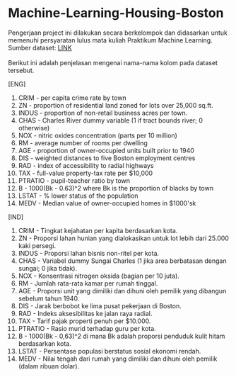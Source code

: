 # Machine-Learning-Housing-Boston
Pengerjaan project ini dilakukan secara berkelompok dan didasarkan untuk memenuhi persyaratan lulus mata kuliah Praktikum Machine Learning. <br>
Sumber dataset: [LINK](https://drive.google.com/file/d/1yfx0w0MnvNQ7ji-liF7p4_W12HeMA-1b/view?usp=sharing) <br>
<br>
Berikut ini adalah penjelasan mengenai nama-nama kolom pada dataset tersebut. <br>

[ENG]<br>
1.	CRIM - per capita crime rate by town
2.	ZN - proportion of residential land zoned for lots over 25,000 sq.ft.
3.	INDUS - proportion of non-retail business acres per town.
4.	CHAS - Charles River dummy variable (1 if tract bounds river; 0 otherwise)
5.	NOX - nitric oxides concentration (parts per 10 million)
6.	RM - average number of rooms per dwelling
7.	AGE - proportion of owner-occupied units built prior to 1940
8.	DIS - weighted distances to five Boston employment centres
9.	RAD - index of accessibility to radial highways
10.	TAX - full-value property-tax rate per $10,000
11.	PTRATIO - pupil-teacher ratio by town
12.	B - 1000(Bk - 0.63)^2 where Bk is the proportion of blacks by town
13.	LSTAT - % lower status of the population
14.	MEDV - Median value of owner-occupied homes in $1000'sk

[IND] <br>
1. CRIM - Tingkat kejahatan per kapita berdasarkan kota.  
2. ZN - Proporsi lahan hunian yang dialokasikan untuk lot lebih dari 25.000 kaki persegi.  
3. INDUS - Proporsi lahan bisnis non-ritel per kota.  
4. CHAS - Variabel dummy Sungai Charles (1 jika area berbatasan dengan sungai; 0 jika tidak).  
5. NOX - Konsentrasi nitrogen oksida (bagian per 10 juta).  
6. RM - Jumlah rata-rata kamar per rumah tinggal.  
7. AGE - Proporsi unit yang dimiliki dan dihuni oleh pemilik yang dibangun sebelum tahun 1940.  
8. DIS - Jarak berbobot ke lima pusat pekerjaan di Boston.  
9. RAD - Indeks aksesibilitas ke jalan raya radial.  
10. TAX - Tarif pajak properti penuh per $10.000.
11. PTRATIO - Rasio murid terhadap guru per kota.  
12. B - 1000(Bk - 0,63)^2 di mana Bk adalah proporsi penduduk kulit hitam berdasarkan kota.  
13. LSTAT - Persentase populasi berstatus sosial ekonomi rendah.  
14. MEDV - Nilai tengah dari rumah yang dimiliki dan dihuni oleh pemilik (dalam ribuan dolar).  
